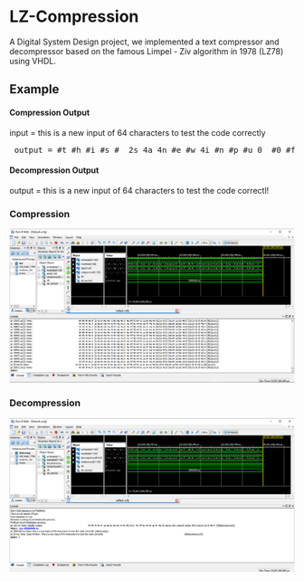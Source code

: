 # LZ-Compression
A Digital System Design project, we implemented a text compressor and decompressor based on the famous Limpel - Ziv algorithm in 1978 (LZ78) using VHDL.


## Example
#### Compression Output
input  = this is a new input of 64 characters to test the code correctly <br>
<pre> output = #t #h #i #s #  2s 4a 4n #e #w 4i #n #p #u 0  #0 #f 46 #4 4c 1a #r #a $c 0e21s 4t15 24s14t 1e19o #d 8 23o21r 8c 0l #$ # </pre>
#### Decompression Output
output = this is a new input of 64 characters to test the code correctl!

### Compression
![Compression process](img1.png "Compression process")
### Decompression
![Decompression process](img2.png "Decompression process")
